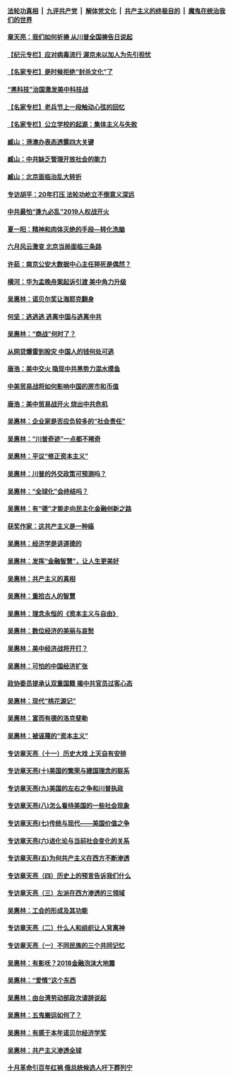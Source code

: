 

####  [法轮功真相](../../../../basic/blob/master/README.md?t=06252102) &nbsp;|&nbsp; [九评共产党](../../../../9ping.md/blob/master/README.md?t=06252102) &nbsp;|&nbsp; [解体党文化](../../../../jtdwh.md/blob/master/README.md?t=06252102)  &nbsp;|&nbsp; [共产主义的终极目的](../../../../gczydzjmd.md/blob/master/README.md?t=06252102) &nbsp;|&nbsp; [魔鬼在统治我们的世界](../../../../mgztzwmdsj.md/blob/master/README.md?t=06252102) 

#### [章天亮：我们如何祈祷 从川普全国祷告日说起](../pages/nsc423/n11944627.md?t=06252102) 

#### [【纪元专栏】应对病毒流行 渥京未以加人为先引担忧](../pages/nsc423/n11875714.md?t=06252102) 

#### [【名家专栏】是时候拒绝“封杀文化”了](../pages/nsc423/n11814093.md?t=06252102) 

#### [“黑科技”治国激发美中科技战](../pages/nsc423/n11638056.md?t=06252102) 

#### [【名家专栏】老兵节上一段触动心弦的回忆](../pages/nsc423/n11646016.md?t=06252102) 

#### [【名家专栏】公立学校的起源：集体主义与失败](../pages/nsc423/n11601833.md?t=06252102) 

#### [臧山：港澳办表态透露四大关键](../pages/nsc423/n11421628.md?t=06252102) 

#### [臧山：中共缺乏管理开放社会的能力](../pages/nsc423/n11407457.md?t=06252102) 

#### [臧山：北京面临治乱大转折](../pages/nsc423/n11406895.md?t=06252102) 

#### [专访胡平：20年打压 法轮功屹立不倒意义深远](../pages/nsc423/n11398800.md?t=06252102) 

#### [中共最怕“逢九必乱”2019人权战开火](../pages/nsc423/n11385248.md?t=06252102) 

#### [夏一阳：精神和肉体灭绝的手段—转化洗脑](../pages/nsc423/n11368250.md?t=06252102) 

#### [六月风云激变 北京当局面临三条路](../pages/nsc423/n11313668.md?t=06252102) 

#### [许茹：南京公安大数据中心主任猝死是偶然？](../pages/nsc423/n11064744.md?t=06252102) 

#### [横河：华为孟晚舟案起诉引渡 美中角力升级](../pages/nsc423/n11027230.md?t=06252102) 

#### [吴惠林：诺贝尔奖让海耶克翻身](../pages/nsc423/n10890049.md?t=06252102) 

#### [何坚：逃逃逃 逃离中国与逃离中共](../pages/nsc423/n10592891.md?t=06252102) 

#### [吴惠林：“商战”何时了？](../pages/nsc423/n10573558.md?t=06252102) 

#### [从网贷爆雷到股灾 中国人的钱何处可逃](../pages/nsc423/n10572800.md?t=06252102) 

#### [唐浩：美中交火 隐现中共黑势力混水摸鱼](../pages/nsc423/n10544040.md?t=06252102) 

#### [中美贸易战将如何影响中国的房市和币值](../pages/nsc423/n10543697.md?t=06252102) 

#### [唐浩：美中贸易战开火 烧出中共危机](../pages/nsc423/n10540126.md?t=06252102) 

#### [吴惠林：企业家是否应负较多的“社会责任”](../pages/nsc423/n10535022.md?t=06252102) 

#### [吴惠林：“川普奇迹”一点都不稀奇](../pages/nsc423/n10512808.md?t=06252102) 

#### [吴惠林：平议“修正资本主义”](../pages/nsc423/n10495724.md?t=06252102) 

#### [吴惠林：川普的外交政策可预测吗？](../pages/nsc423/n10462387.md?t=06252102) 

#### [吴惠林：“全球化”会终结吗？](../pages/nsc423/n10452838.md?t=06252102) 

#### [吴惠林：有“德”才能走向民主化金融创新之路](../pages/nsc423/n10432292.md?t=06252102) 

#### [获奖作家：这共产主义是一种癌](../pages/nsc423/n10431541.md?t=06252102) 

#### [吴惠林：经济学是讲道德的](../pages/nsc423/n10398014.md?t=06252102) 

#### [吴惠林：发挥“金融智慧”，让人生更美好](../pages/nsc423/n10375019.md?t=06252102) 

#### [吴惠林：共产主义的真相](../pages/nsc423/n10351394.md?t=06252102) 

#### [吴惠林：重拾古人的智慧](../pages/nsc423/n10337691.md?t=06252102) 

#### [吴惠林：理念永恒的《资本主义与自由》](../pages/nsc423/n10316274.md?t=06252102) 

#### [吴惠林：数位经济的美丽与哀愁](../pages/nsc423/n10292946.md?t=06252102) 

#### [吴惠林：美中经济战将开打？](../pages/nsc423/n10258825.md?t=06252102) 

#### [吴惠林：可怕的中国经济扩张](../pages/nsc423/n10219147.md?t=06252102) 

#### [政协委员提承认双重国籍 揭中共官员过客心态](../pages/nsc423/n10208809.md?t=06252102) 

#### [吴惠林：现代“桃花源记”](../pages/nsc423/n10185234.md?t=06252102) 

#### [吴惠林：富而有德的洛克斐勒](../pages/nsc423/n10142264.md?t=06252102) 

#### [吴惠林：被诬蔑的“资本主义”](../pages/nsc423/n10124816.md?t=06252102) 

#### [专访章天亮（十一）历史大戏 上天自有安排](../pages/nsc423/n10094905.md?t=06252102) 

#### [专访章天亮(十)美国的繁荣与建国理念的联系](../pages/nsc423/n10094899.md?t=06252102) 

#### [专访章天亮(九)美国的左右之争和川普执政](../pages/nsc423/n10094889.md?t=06252102) 

#### [专访章天亮(八)怎么看待美国的一些社会现象](../pages/nsc423/n10094857.md?t=06252102) 

#### [专访章天亮(七)传统与现代——美国价值之争](../pages/nsc423/n10093140.md?t=06252102) 

#### [专访章天亮(六)进化论与当前社会变化的关系](../pages/nsc423/n10092036.md?t=06252102) 

#### [专访章天亮(五)为何共产主义在西方不断渗透](../pages/nsc423/n10083620.md?t=06252102) 

#### [专访章天亮（四）历史上的预言告诉我们什么](../pages/nsc423/n10083606.md?t=06252102) 

#### [专访章天亮（三）左派在西方渗透的三领域](../pages/nsc423/n10081115.md?t=06252102) 

#### [吴惠林：工会的形成及其功能](../pages/nsc423/n10080633.md?t=06252102) 

#### [专访章天亮（二）什么人和组织让人背离神](../pages/nsc423/n10076637.md?t=06252102) 

#### [专访章天亮（一）不同民族的三个共同记忆](../pages/nsc423/n10074188.md?t=06252102) 

#### [吴惠林：有影呒？2018金融泡沫大地震](../pages/nsc423/n10040534.md?t=06252102) 

#### [吴惠林：“爱情”这个东西](../pages/nsc423/n10019423.md?t=06252102) 

#### [吴惠林：由台湾劳动部政次请辞说起](../pages/nsc423/n9979679.md?t=06252102) 

#### [吴惠林：五鬼搬运如何了？](../pages/nsc423/n9925338.md?t=06252102) 

#### [吴惠林：有感于本年诺贝尔经济学奖](../pages/nsc423/n9871883.md?t=06252102) 

#### [吴惠林：共产主义渗透全球](../pages/nsc423/n9812748.md?t=06252102) 

#### [十月革命引百年红祸 俄总统候选人吁下葬列宁](../pages/nsc423/n9810182.md?t=06252102) 

